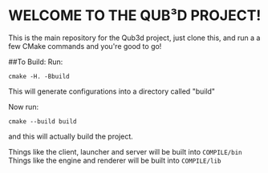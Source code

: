 # WELCOME TO THE QUB³D PROJECT!

This is the main repository for the Qub3d project, just clone this, and run a a few CMake commands and you're good to go!

##To Build:
Run: 
```
cmake -H. -Bbuild
```
This will generate configurations into a directory called "build"

Now run:
```
cmake --build build
```
and this will actually build the project.

Things like the client, launcher and server will be built into ``COMPILE/bin``
Things like the engine and renderer will be built into ``COMPILE/lib``
